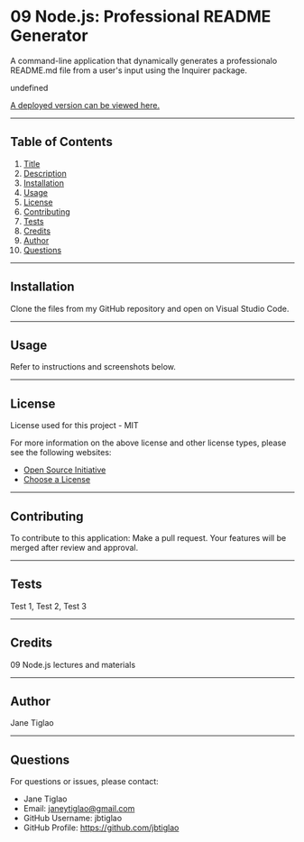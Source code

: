 
  
  # 09 Node.js: Professional README Generator

  A command-line application that dynamically generates a professionalo README.md file from a user's input using the Inquirer package.

  undefined

  [A deployed version can be viewed here.](https://github.com/jbtiglao/readme-generator)
  

  ---
  ## Table of Contents
  1. [Title](#title)
  2. [Description](#description)
  3. [Installation](#installation)
  4. [Usage](#usage)
  5. [License](#license)
  6. [Contributing](#contributing)
  7. [Tests](#tests)
  8. [Credits](#credits)
  9. [Author](#author)
  10. [Questions](#questions)
  
  ---
  ## Installation
  Clone the files from my GitHub repository and open on Visual Studio Code.

  
  ---
  ## Usage
  Refer to instructions and screenshots below.

  ---
  ## License
  License used for this project - MIT
  
  For more information on the above license and other license types, please see the following websites:  
  - [Open Source Initiative](https://opensource.org/licenses)
  - [Choose a License](https://choosealicense.com/)

  ---
  ## Contributing
  To contribute to this application: 
  Make a pull request. Your features will be merged after review and approval.

  ---
  ## Tests
  Test 1, Test 2, Test 3

  ---
  ## Credits
  09 Node.js lectures and materials

  ---
  ## Author
  Jane Tiglao

  ---
  ## Questions
  For questions or issues, please contact: 
  - Jane Tiglao 
  - Email: janeytiglao@gmail.com
  - GitHub Username: jbtiglao
  - GitHub Profile: https://github.com/jbtiglao



